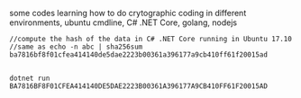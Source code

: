 some codes learning how to do crytographic coding in different environments, ubuntu cmdline, C# .NET Core, golang, nodejs


    //compute the hash of the data in C# .NET Core running in Ubuntu 17.10
    //same as echo -n abc | sha256sum
    ba7816bf8f01cfea414140de5dae2223b00361a396177a9cb410ff61f20015ad
    
    
    dotnet run
    BA7816BF8F01CFEA414140DE5DAE2223B00361A396177A9CB410FF61F20015AD
    
    


